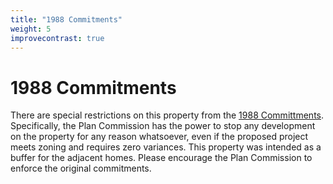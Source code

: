 ```yaml
---
title: "1988 Commitments"
weight: 5
improvecontrast: true
---
```


# 1988 Commitments
There are special restrictions on this property from the [1988 Committments](/1988.pdf). Specifically, the Plan Commission has the power to stop any development on the property for any reason whatsoever, even if the proposed project meets zoning and requires zero variances. This property was intended as a buffer for the adjacent homes. Please encourage the Plan Commission to enforce the original commitments.